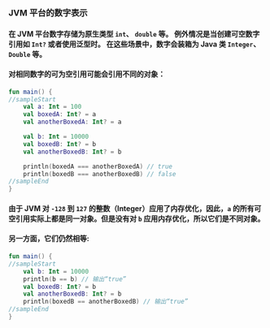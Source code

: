 ### JVM 平台的数字表示
#### 在 JVM 平台数字存储为原生类型 <code>int</code>、 <code>double</code> 等。 例外情况是当创建可空数字引用如 <code>Int?</code> 或者使用泛型时。 在这些场景中，数字会装箱为 Java 类 <code>Integer</code>、 <code>Double</code> 等。

#### 对相同数字的可为空引用可能会引用不同的对象：

```kotlin
fun main() {
//sampleStart
    val a: Int = 100
    val boxedA: Int? = a
    val anotherBoxedA: Int? = a

    val b: Int = 10000
    val boxedB: Int? = b
    val anotherBoxedB: Int? = b

    println(boxedA === anotherBoxedA) // true
    println(boxedB === anotherBoxedB) // false
//sampleEnd
}
```

#### 由于 JVM 对 <code>-128</code> 到 <code>127</code> 的整数（Integer）应用了内存优化，因此，<code>a</code> 的所有可空引用实际上都是同一对象。但是没有对 <code>b</code> 应用内存优化，所以它们是不同对象。

#### 另一方面，它们仍然相等:

```kotlin
fun main() {
//sampleStart
    val b: Int = 10000
    println(b == b) // 输出“true”
    val boxedB: Int? = b
    val anotherBoxedB: Int? = b
    println(boxedB == anotherBoxedB) // 输出“true”
//sampleEnd
}
```
